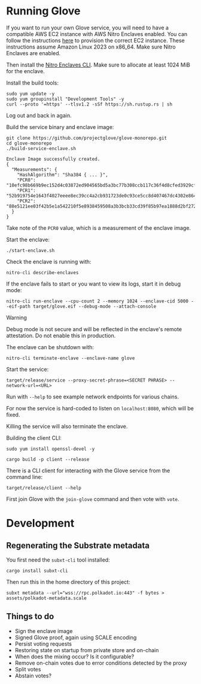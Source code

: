# Running Glove

If you want to run your own Glove service, you will need to have a compatible AWS EC2 instance with AWS Nitro Enclaves
enabled. You can follow the instructions [here](https://docs.aws.amazon.com/enclaves/latest/user/getting-started.html#launch-instance)
to provision the correct EC2 instance. These instructions assume Amazon Linux 2023 on x86_64. Make sure Nitro Enclaves
are enabled.

Then install the [Nitro Enclaves CLI](https://docs.aws.amazon.com/enclaves/latest/user/nitro-enclave-cli-install.html).
Make sure to allocate at least 1024 MiB for the enclave.

Install the build tools:

```shell
sudo yum update -y
sudo yum groupinstall "Development Tools" -y
curl --proto '=https' --tlsv1.2 -sSf https://sh.rustup.rs | sh
```

Log out and back in again.

Build the service binary and enclave image:

```shell
git clone https://github.com/projectglove/glove-monorepo.git
cd glove-monorepo
./build-service-enclave.sh
```

```
Enclave Image successfully created.
{
  "Measurements": {
    "HashAlgorithm": "Sha384 { ... }",
    "PCR0": "10efc98b669b9ec152d4c03872ed904565bd5a3bc77b308ccb117c36f4d8cfed3929cf22a9a087ae964e46e9f15a175d",
    "PCR1": "52b919754e1643f4027eeee8ec39cc4a2cb931723de0c93ce5cc8d407467dc4302e86490c01c0d755acfe10dbf657546",
    "PCR2": "88e5121ee03f42b5e1a542210f5e8938459508a3b3bcb33cd39f85b97ea1888d2bf2725ad186fb43c53f31d6edd089a4"
  }
}
```

Take note of the `PCR0` value, which is a measurement of the enclave image.

Start the enclave:

```shell
./start-enclave.sh
```

Check the enclave is running with:

```shell
nitro-cli describe-enclaves
```

If the enclave fails to start or you want to view its logs, start it in debug mode:

```shell
nitro-cli run-enclave --cpu-count 2 --memory 1024 --enclave-cid 5000 --eif-path target/glove.eif --debug-mode --attach-console
```

> [!WARNING]
> Debug mode is not secure and will be reflected in the enclave's remote attestation. Do not enable this in production.

The enclave can be shutdown with:

```shell
nitro-cli terminate-enclave --enclave-name glove
```

Start the service:

```shell
target/release/service --proxy-secret-phrase=<SECRET PHRASE> --network-url=<URL>
```

Run with `--help` to see example network endpoints for various chains.

For now the service is hard-coded to listen on `localhost:8080`, which will be fixed.

Killing the service will also terminate the enclave.

Building the client CLI:

```shell
sudo yum install openssl-devel -y
```

```shell
cargo build -p client --release
```

There is a CLI client for interacting with the Glove service from the command line:

```shell
target/release/client --help
```

First join Glove with the `join-glove` command and then vote with `vote`.

# Development

## Regenerating the Substrate metadata

You first need the `subxt-cli` tool installed:

```shell
cargo install subxt-cli
```

Then run this in the home directory of this project:

```shell
subxt metadata --url="wss://rpc.polkadot.io:443" -f bytes > assets/polkadot-metadata.scale
```

## Things to do

* Sign the enclave image
* Signed Glove proof, again using SCALE encoding
* Persist voting requests
* Restoring state on startup from private store and on-chain
* When does the mixing occur? Is it configurable?
* Remove on-chain votes due to error conditions detected by the proxy
* Split votes
* Abstain votes?
